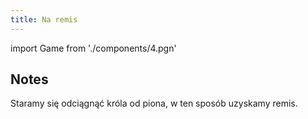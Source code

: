 ```yaml
---
title: Na remis
---
```


import Game from './components/4.pgn'

## Notes

Staramy się odciągnąć króla od piona, w ten sposób uzyskamy remis.

<Game/>
